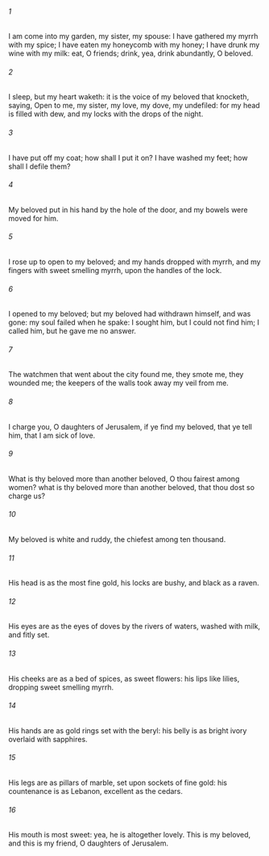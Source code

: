 ###### 1
I am come into my garden, my sister, my spouse: I have gathered my myrrh with my spice; I have eaten my honeycomb with my honey; I have drunk my wine with my milk: eat, O friends; drink, yea, drink abundantly, O beloved.

###### 2
I sleep, but my heart waketh: it is the voice of my beloved that knocketh, saying, Open to me, my sister, my love, my dove, my undefiled: for my head is filled with dew, and my locks with the drops of the night.

###### 3
I have put off my coat; how shall I put it on? I have washed my feet; how shall I defile them?

###### 4
My beloved put in his hand by the hole of the door, and my bowels were moved for him.

###### 5
I rose up to open to my beloved; and my hands dropped with myrrh, and my fingers with sweet smelling myrrh, upon the handles of the lock.

###### 6
I opened to my beloved; but my beloved had withdrawn himself, and was gone: my soul failed when he spake: I sought him, but I could not find him; I called him, but he gave me no answer.

###### 7
The watchmen that went about the city found me, they smote me, they wounded me; the keepers of the walls took away my veil from me.

###### 8
I charge you, O daughters of Jerusalem, if ye find my beloved, that ye tell him, that I am sick of love.

###### 9
What is thy beloved more than another beloved, O thou fairest among women? what is thy beloved more than another beloved, that thou dost so charge us?

###### 10
My beloved is white and ruddy, the chiefest among ten thousand.

###### 11
His head is as the most fine gold, his locks are bushy, and black as a raven.

###### 12
His eyes are as the eyes of doves by the rivers of waters, washed with milk, and fitly set.

###### 13
His cheeks are as a bed of spices, as sweet flowers: his lips like lilies, dropping sweet smelling myrrh.

###### 14
His hands are as gold rings set with the beryl: his belly is as bright ivory overlaid with sapphires.

###### 15
His legs are as pillars of marble, set upon sockets of fine gold: his countenance is as Lebanon, excellent as the cedars.

###### 16
His mouth is most sweet: yea, he is altogether lovely. This is my beloved, and this is my friend, O daughters of Jerusalem.

